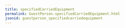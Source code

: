 ```yaml
---
title: specifiedCarriedEquipment
permalink: GuestPerson.specifiedCarriedEquipment.html
jsonid: guestperson_specifiedcarriedequipment
---
```


